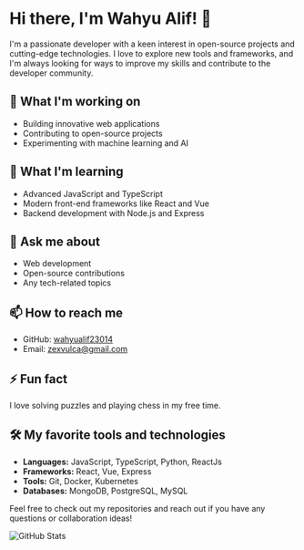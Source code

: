 # Hi there, I'm Wahyu Alif! 👋

I'm a passionate developer with a keen interest in open-source projects and cutting-edge technologies. I love to explore new tools and frameworks, and I'm always looking for ways to improve my skills and contribute to the developer community.

## 🔭 What I'm working on
- Building innovative web applications
- Contributing to open-source projects
- Experimenting with machine learning and AI

## 🌱 What I'm learning
- Advanced JavaScript and TypeScript
- Modern front-end frameworks like React and Vue
- Backend development with Node.js and Express

## 💬 Ask me about
- Web development
- Open-source contributions
- Any tech-related topics

## 📫 How to reach me
- GitHub: [wahyualif23014](https://github.com/wahyualif23014)
- Email: [zexvulca@gmail.com](mailto:zexvulca@gmail.com)

## ⚡ Fun fact
I love solving puzzles and playing chess in my free time.

## 🛠️ My favorite tools and technologies
- **Languages:** JavaScript, TypeScript, Python, ReactJs
- **Frameworks:** React, Vue, Express
- **Tools:** Git, Docker, Kubernetes
- **Databases:** MongoDB, PostgreSQL, MySQL

Feel free to check out my repositories and reach out if you have any questions or collaboration ideas!

![GitHub Stats](https://github-readme-stats.vercel.app/api?username=wahyualif23014&show_icons=true&theme=radical)
